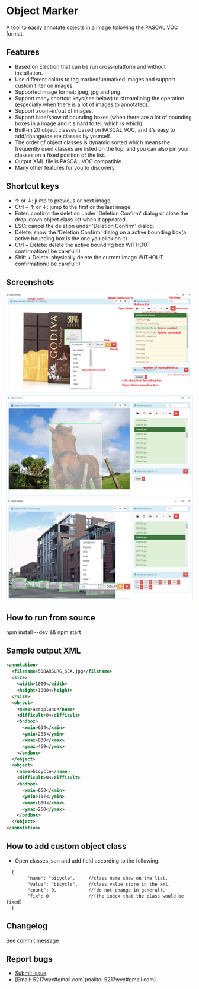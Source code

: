 Object Marker
=========================
A tool to easily annotate objects in a image following the PASCAL VOC format.


Features
------------
* Based on Electron that can be run cross-platform and without installation.
* Use different colors to tag marked/unmarked images and support custom filter on images.
* Supported image format: jpeg, jpg and png.
* Support many shortcut keys(see below) to streamlining the operation (especially when there is a lot of images to annotated).
* Support zoom-in/out of images.
* Support hide/show of bounding boxes (when there are a lot of bounding boxes in a image and it's hard to tell which is which).
* Built-in 20 object classes based on PASCAL VOC, and it's easy to add/change/delete classes by yourself.
* The order of object classes is dynamic sorted which means the frequently used classes are listed on the top, and you can also pin your classes on a fixed position of the list.
* Output XML file is PASCAL VOC compatible.
* Many other features for you to discovery.


Shortcut keys
------------
* ↑ or ↓: jump to previous or next image.
* Ctrl + ↑ or ↓: jump to the first or the last image.
* Enter: confirm the deletion under 'Deletion Confirm' dialog or close the drop-down object class list when it appeared.
* ESC: cancel the deletion under 'Deletion Confirm' dialog.
* Delete: show the 'Deletion Confirm' dialog on a active bounding box(a active bounding box is the one you click on it)
* Ctrl + Delete: delete the active bounding box WITHOUT confirmation(!!be careful!!)
* Shift + Delete: physically delete the current image WITHOUT confirmation(!!be careful!!)


Screenshots
------------
![](https://raw.githubusercontent.com/fancy967/Docs/master/objectmarker/objectmarker1.png)
![](https://raw.githubusercontent.com/fancy967/Docs/master/objectmarker/objectmarker2.png)
![](https://raw.githubusercontent.com/fancy967/Docs/master/objectmarker/objectmarker3.png)

How to run from source
------------
npm install --dev && npm start


Sample output XML
------------
```xml
<annotation>
  <filename>50BARSLRG_SEA.jpg</filename>
  <size>
    <width>1000</width>
    <height>1000</height>
  </size>
  <object>
    <name>aeroplane</name>
    <difficult>0</difficult>
    <bndbox>
      <xmin>634</xmin>
      <ymin>285</ymin>
      <xmax>830</xmax>
      <ymax>469</ymax>
    </bndbox>
  </object>
  <object>
    <name>bicycle</name>
    <difficult>0</difficult>
    <bndbox>
      <xmin>653</xmin>
      <ymin>117</ymin>
      <xmax>819</xmax>
      <ymax>260</ymax>
    </bndbox>
  </object>
</annotation>
```

How to add custom object class
------------
* Open classes.json and add field according to the following:
```
  {
	    "name": "bicycle",     //class name show on the list,
	    "value": "bicycle",    //class value store in the xml,
	    "count": 0,            //(do not change in general),
	    "fix": 0               //(the index that the class would be fixed)
  }
```


Changelog
------------
[See commit message](https://github.com/fancy967/ObjectMarker/commits/master)


Report bugs
----------
- [Submit issue](https://github.com/fancy967/ObjectMarker/issues)
- [Email: 5217wyx#gmail.com](mailto: 5217wyx#gmail.com)
